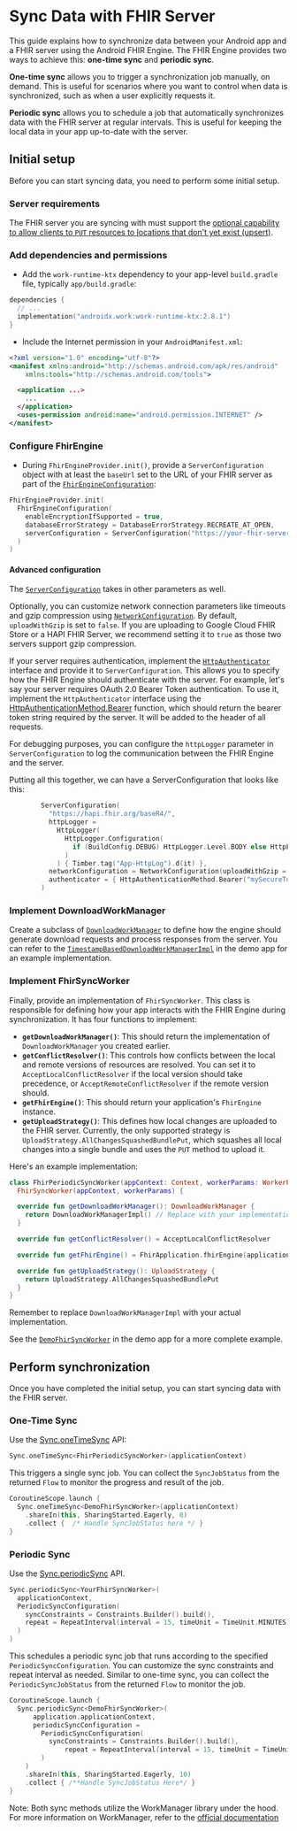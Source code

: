 # Sync Data with FHIR Server

This guide explains how to synchronize data between your Android app and a FHIR server using the Android FHIR Engine. The FHIR Engine provides two ways to achieve this: **one-time sync** and **periodic sync**.

**One-time sync** allows you to trigger a synchronization job manually, on demand. This is useful for scenarios where you want to control when data is synchronized, such as when a user explicitly requests it.

**Periodic sync** allows you to schedule a job that automatically synchronizes data with the FHIR server at regular intervals. This is useful for keeping the local data in your app up-to-date with the server.

## Initial setup

Before you can start syncing data, you need to perform some initial setup.

### Server requirements

The FHIR server you are syncing with must support the [optional capability to allow clients to `PUT` resources to locations that don't yet exist (upsert)](https://www.hl7.org/fhir/http.html#upsert).

### Add dependencies and permissions

* Add the `work-runtime-ktx` dependency to your app-level `build.gradle` file, typically `app/build.gradle`:

```kotlin
dependencies {
  // ...
  implementation("androidx.work:work-runtime-ktx:2.8.1")
}
```

* Include the Internet permission in your `AndroidManifest.xml`:

```xml
<?xml version="1.0" encoding="utf-8"?>
<manifest xmlns:android="http://schemas.android.com/apk/res/android"
    xmlns:tools="http://schemas.android.com/tools">

  <application ...>
    ...
  </application>
  <uses-permission android:name="android.permission.INTERNET" />
</manifest>
```

### Configure FhirEngine

* During `FhirEngineProvider.init()`, provide a `ServerConfiguration` object with at least the `baseUrl` set to the URL of your FHIR server as part of the [`FhirEngineConfiguration`](https://github.com/google/android-fhir/blob/master/engine/src/main/java/com/google/android/fhir/FhirEngineProvider.kt#L106):

```kotlin
FhirEngineProvider.init(
  FhirEngineConfiguration(
    enableEncryptionIfSupported = true,
    databaseErrorStrategy = DatabaseErrorStrategy.RECREATE_AT_OPEN,
    serverConfiguration = ServerConfiguration("https://your-fhir-server-url"),
  )
)
```

#### Advanced configuration

The [`ServerConfiguration`](https://github.com/google/android-fhir/blob/master/engine/src/main/java/com/google/android/fhir/FhirEngineProvider.kt#L143) takes in other parameters as well.

Optionally, you can customize network connection parameters like timeouts and gzip compression using [`NetworkConfiguration`](https://github.com/google/android-fhir/blob/master/engine/src/main/java/com/google/android/fhir/FhirEngineProvider.kt#L164). By default, `uploadWithGzip` is set to `false`. If you are uploading to Google Cloud FHIR Store or a HAPI FHIR Server, we recommend setting it to `true` as those two servers support gzip compression.

If your server requires authentication, implement the [`HttpAuthenticator`](https://github.com/google/android-fhir/blob/master/engine/src/main/java/com/google/android/fhir/sync/HttpAuthenticator.kt#L33) interface and provide it to `ServerConfiguration`. This allows you to specify how the FHIR Engine should authenticate with the server. For example, let's say your server requires OAuth 2.0 Bearer Token authentication. To use it, implement the `HttpAuthenticator` interface using the [HttpAuthenticationMethod.Bearer](https://github.com/google/android-fhir/blob/master/engine/src/main/java/com/google/android/fhir/sync/HttpAuthenticator.kt#L52) function, which should return the bearer token string required by the server. It will be added to the header of all requests.

For debugging purposes, you can configure the `httpLogger` parameter in `ServerConfiguration` to log the communication between the FHIR Engine and the server.

Putting all this together, we can have a ServerConfiguration that looks like this:

```kotlin
        ServerConfiguration(
          "https://hapi.fhir.org/baseR4/",
          httpLogger =
            HttpLogger(
              HttpLogger.Configuration(
                if (BuildConfig.DEBUG) HttpLogger.Level.BODY else HttpLogger.Level.BASIC
              )
            ) { Timber.tag("App-HttpLog").d(it) },
          networkConfiguration = NetworkConfiguration(uploadWithGzip = true),
          authenticator = { HttpAuthenticationMethod.Bearer("mySecureToken") }
        )
```

### Implement DownloadWorkManager

Create a subclass of [`DownloadWorkManager`](https://github.com/google/android-fhir/blob/master/engine/src/main/java/com/google/android/fhir/sync/DownloadWorkManager.kt) to define how the engine should generate download requests and process responses from the server. You can refer to the [`TimestampBasedDownloadWorkManagerImpl`](https://github.com/google/android-fhir/blob/master/demo/src/main/java/com/google/android/fhir/demo/data/TimestampBasedDownloadWorkManagerImpl.kt) in the demo app for an example implementation.

### Implement FhirSyncWorker

Finally, provide an implementation of `FhirSyncWorker`. This class is responsible for defining how your app interacts with the FHIR Engine during synchronization. It has four functions to implement:

* **`getDownloadWorkManager()`**: This should return the implementation of `DownloadWorkManager` you created earlier.
* **`getConflictResolver()`**: This controls how conflicts between the local and remote versions of resources are resolved. You can set it to `AcceptLocalConflictResolver` if the local version should take precedence, or `AcceptRemoteConflictResolver` if the remote version should.
* **`getFhirEngine()`**: This should return your application's `FhirEngine` instance.
* **`getUploadStrategy()`**: This defines how local changes are uploaded to the FHIR server. Currently, the only supported strategy is `UploadStrategy.AllChangesSquashedBundlePut`, which squashes all local changes into a single bundle and uses the `PUT` method to upload it.

Here's an example implementation:

```kotlin
class FhirPeriodicSyncWorker(appContext: Context, workerParams: WorkerParameters) :
  FhirSyncWorker(appContext, workerParams) {

  override fun getDownloadWorkManager(): DownloadWorkManager {
    return DownloadWorkManagerImpl() // Replace with your implementation
  }

  override fun getConflictResolver() = AcceptLocalConflictResolver

  override fun getFhirEngine() = FhirApplication.fhirEngine(applicationContext)

  override fun getUploadStrategy(): UploadStrategy {
    return UploadStrategy.AllChangesSquashedBundlePut
  }
}
```

Remember to replace `DownloadWorkManagerImpl` with your actual implementation.

See the [`DemoFhirSyncWorker`](https://github.com/google/android-fhir/blob/master/demo/src/main/java/com/google/android/fhir/demo/data/DemoFhirSyncWorker.kt) in the demo app for a more complete example.

## Perform synchronization

Once you have completed the initial setup, you can start syncing data with the FHIR server.

### One-Time Sync

Use the [Sync.oneTimeSync](https://github.com/google/android-fhir/blob/master/engine/src/main/java/com/google/android/fhir/sync/Sync.kt#L54) API:

```kotlin
Sync.oneTimeSync<FhirPeriodicSyncWorker>(applicationContext)
```

This triggers a single sync job. You can collect the `SyncJobStatus` from the returned `Flow` to monitor the progress and result of the job.

```kotlin
CoroutineScope.launch {
  Sync.oneTimeSync<DemoFhirSyncWorker>(applicationContext)
    .shareIn(this, SharingStarted.Eagerly, 0)
    .collect {  /* Handle SyncJobStatus here */ }
}
```

### Periodic Sync

Use the [Sync.periodicSync](https://github.com/google/android-fhir/blob/master/engine/src/main/java/com/google/android/fhir/sync/Sync.kt#L80) API.

```kotlin
Sync.periodicSync<YourFhirSyncWorker>(
  applicationContext,
  PeriodicSyncConfiguration(
    syncConstraints = Constraints.Builder().build(),
    repeat = RepeatInterval(interval = 15, timeUnit = TimeUnit.MINUTES)
  )
)
```

This schedules a periodic sync job that runs according to the specified `PeriodicSyncConfiguration`. You can customize the sync constraints and repeat interval as needed. Similar to one-time sync, you can collect the `PeriodicSyncJobStatus` from the returned `Flow` to monitor the job.

```kotlin
CoroutineScope.launch {
  Sync.periodicSync<DemoFhirSyncWorker>(
      application.applicationContext,
      periodicSyncConfiguration =
        PeriodicSyncConfiguration(
          syncConstraints = Constraints.Builder().build(),
              repeat = RepeatInterval(interval = 15, timeUnit = TimeUnit.MINUTES)
        )
    )
    .shareIn(this, SharingStarted.Eagerly, 10)
    .collect { /**Handle SyncJobStatus Here*/ }
}
```

Note: Both sync methods utilize the WorkManager library under the hood. For more information on WorkManager, refer to the [official documentation](https://developer.android.com/reference/androidx/work/WorkManager)

